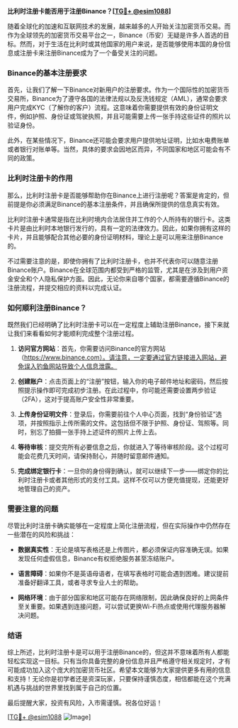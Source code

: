 **比利时注册卡能否用于注册Binance？[[TG💪+ @esim1088](https://t.me/s/esim1088)]**

随着全球化的加速和互联网技术的发展，越来越多的人开始关注加密货币交易。而作为全球领先的加密货币交易平台之一，Binance（币安）无疑是许多人首选的目标。然而，对于生活在比利时或其他国家的用户来说，是否能够使用本国的身份信息或注册卡来注册Binance成为了一个备受关注的问题。

### Binance的基本注册要求

首先，让我们了解一下Binance对新用户的注册要求。作为一个国际性的加密货币交易所，Binance为了遵守各国的法律法规以及反洗钱规定（AML），通常会要求用户完成KYC（了解你的客户）流程。这意味着你需要提供有效的身份证明文件，例如护照、身份证或驾驶执照，并且可能需要上传一张手持这些证件的照片以验证身份。

此外，在某些情况下，Binance还可能会要求用户提供地址证明，比如水电费账单或者银行对账单等。当然，具体的要求会因地区而异，不同国家和地区可能会有不同的政策。

### 比利时注册卡的作用

那么，比利时注册卡是否能够帮助你在Binance上进行注册呢？答案是肯定的，但前提是你必须满足Binance的基本注册条件，并且确保所提供的信息真实有效。

比利时注册卡通常是指在比利时境内合法居住并工作的个人所持有的银行卡。这类卡片是由比利时本地银行发行的，具有一定的法律效力。因此，如果你拥有这样的卡片，并且能够配合其他必要的身份证明材料，理论上是可以用来注册Binance的。

不过需要注意的是，即使你拥有了比利时注册卡，也并不代表你可以随意注册Binance账户。Binance在全球范围内都受到严格的监管，尤其是在涉及到用户资金安全和个人隐私保护方面。因此，无论你来自哪个国家，都需要遵循Binance的注册流程，并提交相应的资料以完成认证。

### 如何顺利注册Binance？

既然我们已经明确了比利时注册卡可以在一定程度上辅助注册Binance，接下来就让我们来看看如何才能顺利完成整个注册过程。

1. **访问官方网站**：首先，你需要访问Binance的官方网站（https://www.binance.com）。请注意，一定要通过官方链接进入网站，避免误入钓鱼网站导致个人信息泄露。

2. **创建账户**：点击页面上的“注册”按钮，输入你的电子邮件地址和密码，然后按照提示操作即可完成初步注册。在此过程中，你可能还需要设置两步验证（2FA），这对于提高账户安全性非常重要。

3. **上传身份证明文件**：登录后，你需要前往个人中心页面，找到“身份验证”选项，并按照指示上传所需的文件。这包括但不限于护照、身份证、驾照等。同时，别忘了拍摄一张手持上述证件的照片上传上去。

4. **等待审核**：提交完所有必要信息之后，你就进入了等待审核阶段。这个过程可能会花费几天时间，请保持耐心，并随时留意邮件通知。

5. **完成绑定银行卡**：一旦你的身份得到确认，就可以继续下一步——绑定你的比利时注册卡或者其他形式的支付工具。这样不仅可以方便充值提现，还能更好地管理自己的资产。

### 需要注意的问题

尽管比利时注册卡确实能够在一定程度上简化注册流程，但在实际操作中仍然存在一些潜在的风险和挑战：

- **数据真实性**：无论是填写表格还是上传图片，都必须保证内容准确无误。如果发现任何虚假信息，Binance有权拒绝服务甚至冻结账户。
  
- **语言障碍**：如果你不是英语母语者，在填写表格时可能会遇到困难。建议提前准备好翻译工具，或者寻求专业人士的帮助。

- **网络环境**：由于部分国家和地区可能存在网络限制，因此确保良好的上网条件至关重要。如果遇到连接问题，可以尝试更换Wi-Fi热点或使用代理服务器解决问题。

### 结语

综上所述，比利时注册卡是可以用于注册Binance的，但这并不意味着所有人都能轻松实现这一目标。只有当你具备完整的身份信息并且严格遵守相关规定时，才有可能成功加入这个庞大的加密货币社区。希望本文能够为大家提供更多有用的信息和支持！无论你是初学者还是资深玩家，只要保持谨慎态度，相信都能在这个充满机遇与挑战的世界里找到属于自己的位置。

最后提醒大家，投资有风险，入市需谨慎。祝各位好运！

[[TG💪+ @esim1088](https://t.me/s/esim1088) ![Image](https://i.postimg.cc/4NQfJmqS/Snipaste-2025-05-13-00-14-12.png)]